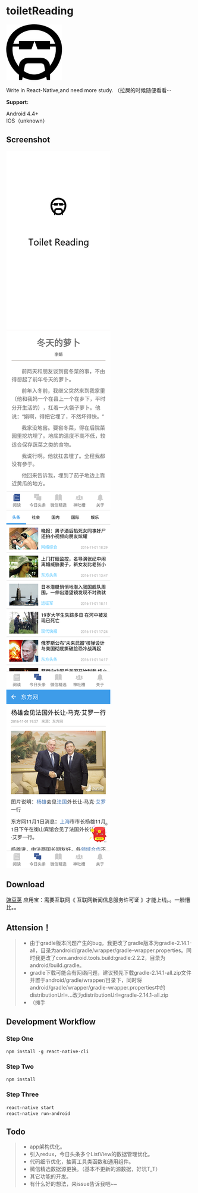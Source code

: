 # toiletReading

![toiletReading_Logo](./logo.png)

Write in React-Native,and need more study. （拉屎的时候随便看看···

**Support:**

Android 4.4+  
IOS（unknown）


## Screenshot
![toiletReading_Splash](./screenshot/1.png) ![toiletReading_Reading](./screenshot/2.png)
![toiletReading_News](./screenshot/3.png) ![toiletReading_Article](./screenshot/4.png)


## Download
[豌豆荚](http://www.wandoujia.com/apps/com.toiletreading) 
应用宝：需要互联网《 互联网新闻信息服务许可证 》才能上线。。一脸懵比。。 

## Attension！
> * 由于gradle版本问题产生的bug，我更改了gradle版本为gradle-2.14.1-all，目录为android/gradle/wrapper/gradle-wrapper.properties。同时我更改了com.android.tools.build:gradle:2.2.2，目录为android/build.gradle。
> * gradle下载可能会有网络问题，建议预先下载gradle-2.14.1-all.zip文件并置于android/gradle/wrapper/目录下，同时将android/gradle/wrapper/gradle-wrapper.properties中的distributionUrl=...改为distributionUrl=gradle-2.14.1-all.zip
> * （摊手


## Development Workflow

### Step One

```
npm install -g react-native-cli
```
### Step Two

```
npm install
```
### Step Three

```
react-native start  
react-native run-android
```


## Todo
> * app架构优化。
> * 引入redux，今日头条多个ListView的数据管理优化。
> * 代码细节优化，抽离工具类函数和通用组件。
> * 微信精选数据源更换。（基本不更新的源数据，好坑T_T）
> * 其它功能的开发。
> * 有什么好的想法，来issue告诉我吧~~

